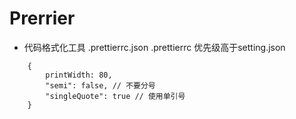 # Prerrier
- 代码格式化工具
  .prettierrc.json
  .prettierrc
  优先级高于setting.json
```
    {
        printWidth: 80, 
        "semi": false, // 不要分号
        "singleQuote": true // 使用单引号
    }
```